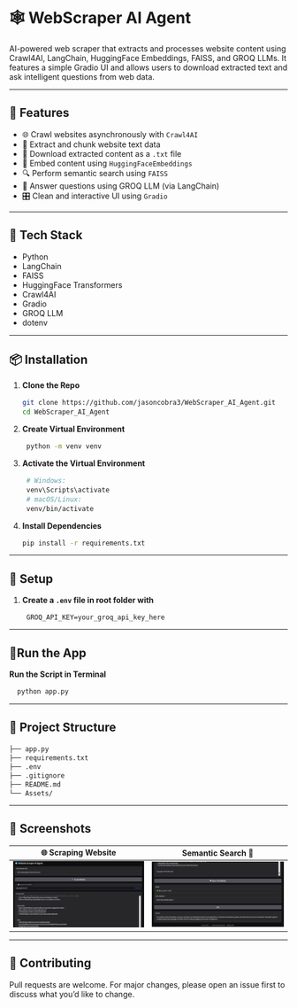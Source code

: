 # 🕸️ WebScraper AI Agent


AI-powered web scraper that extracts and processes website content using Crawl4AI, LangChain, HuggingFace Embeddings, FAISS, and GROQ LLMs. It features a simple Gradio UI and allows users to download extracted text and ask intelligent questions from web data.

---

## 🚀 Features

- 🌐 Crawl websites asynchronously with `Crawl4AI`
- 📄 Extract and chunk website text data
- 🧾 Download extracted content as a `.txt` file
- 🤖 Embed content using `HuggingFaceEmbeddings`
- 🔍 Perform semantic search using `FAISS`
- 💬 Answer questions using GROQ LLM (via LangChain)
- 🎛️ Clean and interactive UI using `Gradio`

---

## 🧰 Tech Stack

- Python
- LangChain
- FAISS
- HuggingFace Transformers
- Crawl4AI
- Gradio
- GROQ LLM
- dotenv

---

## 📦 Installation

1. **Clone the Repo**
   ```bash
   git clone https://github.com/jasoncobra3/WebScraper_AI_Agent.git
   cd WebScraper_AI_Agent

2. **Create Virtual Environment**
   ```bash
    python -m venv venv
   
3. **Activate the Virtual Environment**
   ```bash
    # Windows:
    venv\Scripts\activate
    # macOS/Linux:
    venv/bin/activate

4. **Install Dependencies**
   ```bash
   pip install -r requirements.txt

---
## 🔐 Setup
1. **Create a `.env` file in root folder with**
   ```env
    GROQ_API_KEY=your_groq_api_key_here
   ```

---

##  🧪Run the App
   **Run the Script in Terminal**
   ```bash
     python app.py
   ```

---

## 📁 Project Structure
```
├── app.py
├── requirements.txt
├── .env
├── .gitignore
├── README.md
└── Assets/
```
---
## 📸 Screenshots

| 🌐 Scraping Website|Semantic Search 📄 |
|---------------|------------------|
| ![Scraper](Assets/Screenshot1.png) | ![Semantic_Search](Assets/screenshot2.png)|

---

## 🤝 Contributing

Pull requests are welcome. For major changes, please open an issue first to discuss what you’d like to change.

